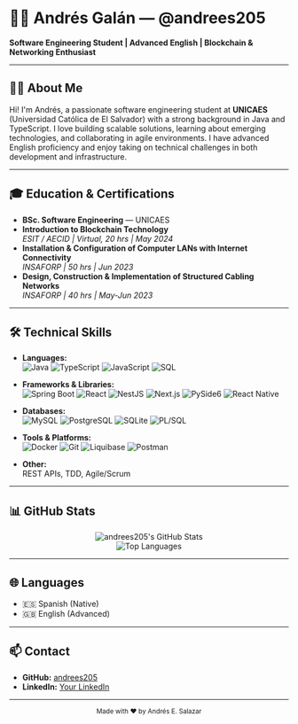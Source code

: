 # 👨‍💻 Andrés Galán — @andrees205

**Software Engineering Student | Advanced English | Blockchain & Networking Enthusiast**

---

## 🙋‍♂️ About Me

Hi! I'm Andrés, a passionate software engineering student at **UNICAES** (Universidad Católica de El Salvador) with a strong background in Java and TypeScript. I love building scalable solutions, learning about emerging technologies, and collaborating in agile environments. I have advanced English proficiency and enjoy taking on technical challenges in both development and infrastructure.

---

## 🎓 Education & Certifications

- **BSc. Software Engineering** — UNICAES
- **Introduction to Blockchain Technology**  
  _ESIT / AECID | Virtual, 20 hrs | May 2024_
- **Installation & Configuration of Computer LANs with Internet Connectivity**  
  _INSAFORP | 50 hrs | Jun 2023_
- **Design, Construction & Implementation of Structured Cabling Networks**  
  _INSAFORP | 40 hrs | May-Jun 2023_

---

## 🛠️ Technical Skills

- **Languages:**  
  ![Java](https://img.shields.io/badge/Java-%23ED8B00.svg?style=for-the-badge&logo=java&logoColor=white)
  ![TypeScript](https://img.shields.io/badge/TypeScript-%23007ACC.svg?style=for-the-badge&logo=typescript&logoColor=white)
  ![JavaScript](https://img.shields.io/badge/JavaScript-%23F7DF1E.svg?style=for-the-badge&logo=javascript&logoColor=black)
  ![SQL](https://img.shields.io/badge/SQL-%234479A1.svg?style=for-the-badge&logo=mysql&logoColor=white)

- **Frameworks & Libraries:**  
  ![Spring Boot](https://img.shields.io/badge/Spring_Boot-%236DB33F.svg?style=for-the-badge&logo=spring-boot&logoColor=white)
  ![React](https://img.shields.io/badge/React-%2361DAFB.svg?style=for-the-badge&logo=react&logoColor=black)
  ![NestJS](https://img.shields.io/badge/NestJS-%23E0234E.svg?style=for-the-badge&logo=nestjs&logoColor=white)
  ![Next.js](https://img.shields.io/badge/Next.js-%23000000.svg?style=for-the-badge&logo=nextdotjs&logoColor=white)
  ![PySide6](https://img.shields.io/badge/PySide6-%2300BFFF.svg?style=for-the-badge&logo=python&logoColor=white)
  ![React Native](https://img.shields.io/badge/React_Native-%2331A2F7.svg?style=for-the-badge&logo=react&logoColor=white)

- **Databases:**  
  ![MySQL](https://img.shields.io/badge/MySQL-%234479A1.svg?style=for-the-badge&logo=mysql&logoColor=white)
  ![PostgreSQL](https://img.shields.io/badge/PostgreSQL-%23336791.svg?style=for-the-badge&logo=postgresql&logoColor=white)
  ![SQLite](https://img.shields.io/badge/SQLite-%23003B57.svg?style=for-the-badge&logo=sqlite&logoColor=white)
  ![PL/SQL](https://img.shields.io/badge/PLSQL-%237E7E7E.svg?style=for-the-badge)

- **Tools & Platforms:**  
  ![Docker](https://img.shields.io/badge/Docker-%232496ED.svg?style=for-the-badge&logo=docker&logoColor=white)
  ![Git](https://img.shields.io/badge/Git-%23F05033.svg?style=for-the-badge&logo=git&logoColor=white)
  ![Liquibase](https://img.shields.io/badge/Liquibase-%23009EEA.svg?style=for-the-badge)
  ![Postman](https://img.shields.io/badge/Postman-%23FF6C37.svg?style=for-the-badge&logo=postman&logoColor=white)

- **Other:**  
  REST APIs, TDD, Agile/Scrum

---

## 📊 GitHub Stats

<p align="center">
  <img src="https://github-readme-stats.vercel.app/api?username=andrees205&show_icons=true&theme=radical" alt="andrees205's GitHub Stats" />
  <br>
  <img src="https://github-readme-stats.vercel.app/api/top-langs/?username=andrees205&layout=compact&hide=css,html&theme=tokyonight" alt="Top Languages" />
</p>

---

## 🌐 Languages

- 🇪🇸 Spanish (Native)
- 🇬🇧 English (Advanced)

---

## 📫 Contact

- **GitHub:** [andrees205](https://github.com/andrees205)
- **LinkedIn:** [Your LinkedIn](#) <!-- Puedes actualizar el enlace si tienes perfil -->

---

<div align="center">
  <sub>Made with ❤️ by Andrés E. Salazar</sub>
</div>
